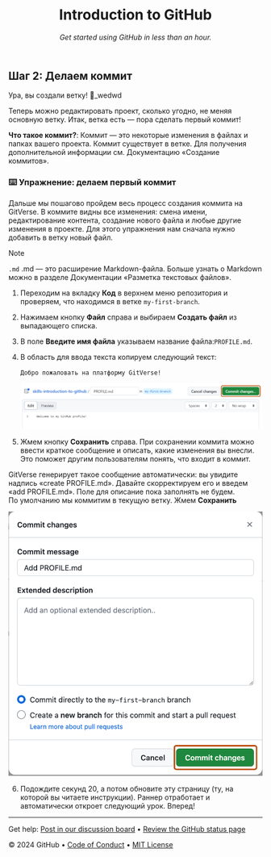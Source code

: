 <header>

<!--
  <<< Author notes: Course header >>>
  Include a 1280×640 image, course title in sentence case, and a concise description in emphasis.
  In your repository settings: enable template repository, add your 1280×640 social image, auto delete head branches.
  Add your open source license, GitHub uses MIT license.
-->

# Introduction to GitHub

_Get started using GitHub in less than an hour._

</header>

## Шаг 2: Делаем коммит

Ура, вы создали ветку! :tada:_wedwd

Теперь можно редактировать проект, сколько угодно, не меняя основную ветку. Итак, ветка есть — пора сделать первый коммит! 

**Что такое коммит?**: 
Коммит — это некоторые изменения в файлах и папках вашего проекта. Коммит существует в ветке. Для получения дополнительной информации см. Документацию «Создание коммитов». 

### :keyboard: Упражнение: делаем первый коммит 

Дальше мы пошагово пройдем весь процесс создания коммита на GitVerse. В коммите видны все изменения: смена имени, редактирование контента, создание нового файла и любые другие изменения в проекте. Для этого упражнения нам сначала нужно добавить в ветку новый файл.

> [!NOTE]
> `.md` .md — это расширение Markdown-файла. Больше узнать о Markdown можно в разделе Документации «Разметка текстовых файлов».

1. Переходим на вкладку **Код** в верхнем меню репозитория и проверяем, что находимся в ветке `my-first-branch`.

2. Нажимаем кнопку **Файл** справа и выбираем **Создать файл** из выпадающего списка.

3. В поле **Введите имя файла** указываем название файла:`PROFILE.md`.

4. В область для ввода текста копируем следующий текст: 

   ```
   Добро пожаловать на платформу GitVerse!
   ```

   ![profile.md file screenshot](/images/my-profile-file.png)

5. Жмем кнопку **Сохранить** справа. При сохранении коммита можно ввести краткое сообщение и описать, какие изменения вы внесли. Это поможет другим пользователям понять, что входит в коммит. 

GitVerse генерирует такое сообщение автоматически: вы увидите надпись «create PROFILE.md». Давайте скорректируем его и введем «add PROFILE.md». Поле для описание пока заполнять не будем.  
По умолчанию мы коммитим в текущую ветку. Жмем **Сохранить**

   ![screenshot of adding a new file with a commit message](/images/commit-full-screen.png)

6. Подождите секунд 20, а потом обновите эту страницу (ту, на которой вы читаете инструкции). Раннер отработает и автоматически откроет следующий урок. Вперед!

<footer>

<!--
  <<< Author notes: Footer >>>
  Add a link to get support, GitHub status page, code of conduct, license link.
-->

---

Get help: [Post in our discussion board](https://github.com/orgs/skills/discussions/categories/introduction-to-github) &bull; [Review the GitHub status page](https://www.githubstatus.com/)

&copy; 2024 GitHub &bull; [Code of Conduct](https://www.contributor-covenant.org/version/2/1/code_of_conduct/code_of_conduct.md) &bull; [MIT License](https://gh.io/mit)

</footer>
